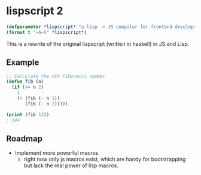 # lispscript 2

```lisp
(defparameter *lispscript* "a lisp -> JS compiler for frontend development")
(format t "~A~%" *lispscript*)
```

This is a rewrite of the original lispscript (written in haskell) in JS
and Lisp.

## Example

```lisp
;; Calculate the nth fibonacci number
(defun fib (n)
  (if (<= n 2)
    1
    (+ (fib (- n 1))
       (fib (- n 2)))))

(print (fib 12))
; 144
```

## Roadmap

- Implement more powerful macros
  - right now only js macros exist, which are handy for bootstrapping but
    lack the real power of lisp macros.
